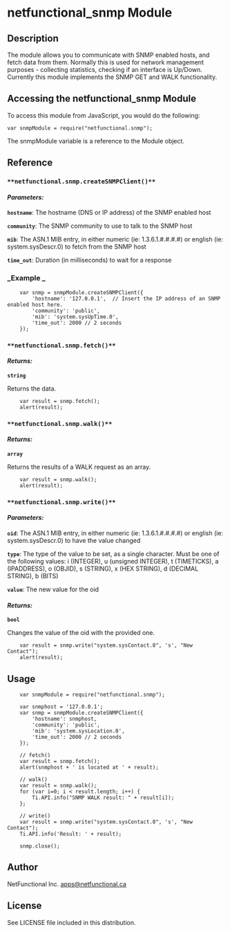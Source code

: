 # netfunctional_snmp Module

## Description

The module allows you to communicate with SNMP enabled hosts, and fetch data
from them. Normally this is used for network management purposes - collecting
statistics, checking if an interface is Up/Down. Currently this module
implements the SNMP GET and WALK functionality.

## Accessing the netfunctional_snmp Module

To access this module from JavaScript, you would do the following:

    
    var snmpModule = require("netfunctional.snmp");
    

The snmpModule variable is a reference to the Module object.

## Reference

### `**netfunctional.snmp.createSNMPClient()**`

#### _Parameters:_

**`hostname`**: The hostname (DNS or IP address) of the SNMP enabled host

**`community`**: The SNMP community to use to talk to the SNMP host

**`mib`**: The ASN.1 MIB entry, in either numeric (ie: 1.3.6.1.#.#.#.#) or english (ie: system.sysDescr.0) to fetch from the SNMP host

**`time_out`**: Duration (in milliseconds) to wait for a response

### _Example _

    
    
    	var snmp = snmpModule.createSNMPClient({
    		'hostname': '127.0.0.1',  // Insert the IP address of an SNMP enabled host here.
    		'community': 'public',
    		'mib': 'system.sysUpTime.0',
    		'time_out': 2000 // 2 seconds
    	});
    	
    	

### `**netfunctional.snmp.fetch()**`

#### _Returns:_

**`string`**

Returns the data.

    
    
    	var result = snmp.fetch();
    	alert(result);
    	
    

### `**netfunctional.snmp.walk()**`

#### _Returns:_

**`array`**

Returns the results of a WALK request as an array.

    
    
    	var result = snmp.walk();
    	alert(result);
    	
    

### `**netfunctional.snmp.write()**`

#### _Parameters:_

**`oid`**: The ASN.1 MIB entry, in either numeric (ie: 1.3.6.1.#.#.#.#) or english (ie: system.sysDescr.0) to have the value changed

**`type`**: The type of the value to be set, as a single character. Must be one of the following values: i (INTEGER), u (unsigned INTEGER), t (TIMETICKS), a (IPADDRESS), o (OBJID), s (STRING), x (HEX STRING), d (DECIMAL STRING), b (BITS)

**`value`**: The new value for the oid

#### _Returns:_

**`bool`**

Changes the value of the oid with the provided one.

    
    
    	var result = snmp.write("system.sysContact.0", 's', "New Contact");
    	alert(result);
    	
    

## Usage

    
    
    	
    	var snmpModule = require("netfunctional.snmp");
    	
    	var snmphost = '127.0.0.1';
    	var snmp = snmpModule.createSNMPClient({
    		'hostname': snmphost,
    		'community': 'public',
    		'mib': 'system.sysLocation.0',
    		'time_out': 2000 // 2 seconds
    	});
    
    	// fetch()
    	var result = snmp.fetch();
    	alert(snmphost + ' is located at ' + result);
    
    	// walk()
    	var result = snmp.walk();
    	for (var i=0; i < result.length; i++) {
    		Ti.API.info("SNMP WALK result: " + result[i]);
    	};
    	
    	// write()
    	var result = snmp.write("system.sysContact.0", 's', "New Contact");
    	Ti.API.info('Result: ' + result);
    	
    	snmp.close();
    	

## Author

NetFunctional Inc. apps@netfunctional.ca

## License

See LICENSE file included in this distribution.

